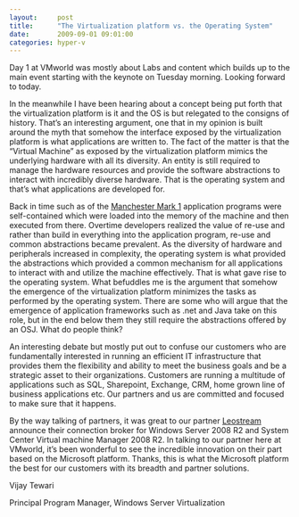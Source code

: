 ```yaml
---
layout:     post
title:      "The Virtualization platform vs. the Operating System"
date:       2009-09-01 09:01:00
categories: hyper-v
---
```

Day 1 at VMworld was mostly about Labs and content which builds up to the main event starting with the keynote on Tuesday morning. Looking forward to today.

In the meanwhile I have been hearing about a concept being put forth that the virtualization platform is it and the OS is but relegated to the consigns of history. That’s an interesting argument, one that in my opinion is built around the myth that somehow the interface exposed by the virtualization platform is what applications are written to. The fact of the matter is that the “Virtual Machine” as exposed by the virtualization platform mimics the underlying hardware with all its diversity. An entity is still required to manage the hardware resources and provide the software abstractions to interact with incredibly diverse hardware. That is the operating system and that’s what applications are developed for.

Back in time such as of the [Manchester Mark 1](http://en.wikipedia.org/wiki/Manchester_Mark_1) application programs were self-contained which were loaded into the memory of the machine and then executed from there. Overtime developers realized the value of re-use and rather than build in everything into the application program, re-use and common abstractions became prevalent. As the diversity of hardware and peripherals increased in complexity, the operating system is what provided the abstractions which provided a common mechanism for all applications to interact with and utilize the machine effectively. That is what gave rise to the operating system. What befuddles me is the argument that somehow the emergence of the virtualization platform minimizes the tasks as performed by the operating system. There are some who will argue that the emergence of application frameworks such as .net and Java take on this role, but in the end below them they still require the abstractions offered by an OSJ. What do people think?

An interesting debate but mostly put out to confuse our customers who are fundamentally interested in running an efficient IT infrastructure that provides them the flexibility and ability to meet the business goals and be a strategic asset to their organizations. Customers are running a multitude of applications such as SQL, Sharepoint, Exchange, CRM, home grown line of business applications etc. Our partners and us are committed and focused to make sure that it happens. 

By the way talking of partners, it was great to our partner [Leostream](http://www.leostream.com/news/pr_08_31_09.php) announce their connection broker for Windows Server 2008 R2 and System Center Virtual machine Manager 2008 R2. In talking to our partner here at VMworld, it’s been wonderful to see the incredible innovation on their part based on the Microsoft platform. Thanks, this is what the Microsoft platform the best for our customers with its breadth and partner solutions. 

Vijay Tewari

Principal Program Manager, Windows Server Virtualization
